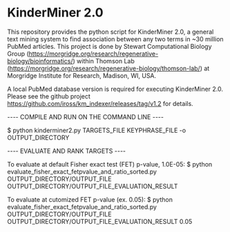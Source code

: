 # **KinderMiner 2.0**

This repository provides the python script for KinderMiner 2.0, a general text mining system to find association between any two terms in ~30 million PubMed articles. This project is done by Stewart Computational Biology Group (https://morgridge.org/research/regenerative-biology/bioinformatics/) within Thomson Lab (https://morgridge.org/research/regenerative-biology/thomson-lab/) at Morgridge Institute for Research, Madison, WI, USA.

A local PubMed database version is required for executing KinderMiner 2.0. Please see the github project https://github.com/iross/km_indexer/releases/tag/v1.2 for details.  

---- COMPILE AND RUN ON THE COMMAND LINE ----

$ python kinderminer2.py TARGETS_FILE KEYPHRASE_FILE -o OUTPUT_DIRECTORY

---- EVALUATE AND RANK TARGETS ----

To evaluate at default Fisher exact test (FET) p-value, 1.0E-05:
$ python evaluate_fisher_exact_fetpvalue_and_ratio_sorted.py OUTPUT_DIRECTORY/OUTPUT_FILE OUTPUT_DIRECTORY/OUTPUT_FILE_EVALUATION_RESULT

To evaluate at cutomized FET p-value (ex. 0.05):
$ python evaluate_fisher_exact_fetpvalue_and_ratio_sorted.py OUTPUT_DIRECTORY/OUTPUT_FILE OUTPUT_DIRECTORY/OUTPUT_FILE_EVALUATION_RESULT 0.05
